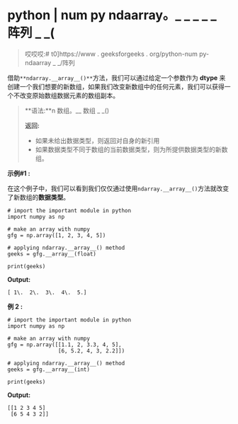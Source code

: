 # python | num py ndaarray。_ _ _ _ _ 阵列 _ _(

> 哎哎哎:# t0]https://www . geeksforgeeks . org/python-num py-ndaarray _ _/阵列

借助`**ndarray.__array__()**`方法，我们可以通过给定一个参数作为 **dtype** 来创建一个我们想要的新数组，如果我们改变新数组中的任何元素，我们可以获得一个不改变原始数组数据元素的数组副本。

> **语法:**n 数组。__ 数组 _ _()
> 
> **返回:**
> 
> *   如果未给出数据类型，则返回对自身的新引用
> *   如果数据类型不同于数组的当前数据类型，则为所提供数据类型的新数组。

**示例#1 :**

在这个例子中，我们可以看到我们仅仅通过使用`ndarray.__array__()`方法就改变了新数组的**数据类型**。

```
# import the important module in python
import numpy as np

# make an array with numpy
gfg = np.array([1, 2, 3, 4, 5])

# applying ndarray.__array__() method
geeks = gfg.__array__(float)

print(geeks)
```

**Output:**

```
[ 1\.  2\.  3\.  4\.  5.]

```

**例 2 :**

```
# import the important module in python
import numpy as np

# make an array with numpy
gfg = np.array([[1.1, 2, 3.3, 4, 5],
                [6, 5.2, 4, 3, 2.2]])

# applying ndarray.__array__() method
geeks = gfg.__array__(int)

print(geeks)
```

**Output:**

```
[[1 2 3 4 5]
 [6 5 4 3 2]]

```